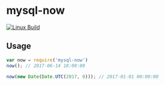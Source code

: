 # mysql-now

[![Linux Build][travis-image]][travis-url]

## Usage

```js
var now = require('mysql-now')
now(); // 2017-06-14 18:00:00

now(new Date(Date.UTC(2017, 0))); // 2017-01-01 00:00:00
```

[travis-image]: https://img.shields.io/travis/tgjft/mysql-now/master.svg?label=linux
[travis-url]: https://travis-ci.org/tgjft/mysql-now